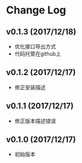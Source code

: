 # Change Log

## v0.1.3 (2017/12/18)
- 优化接口导出方式
- 代码托管在github上

## v0.1.2 (2017/12/17)
- 修正安装描述

## v0.1.1 (2017/12/17)
- 修正版本描述错误

## v0.1.0 (2017/12/17)
- 初始版本